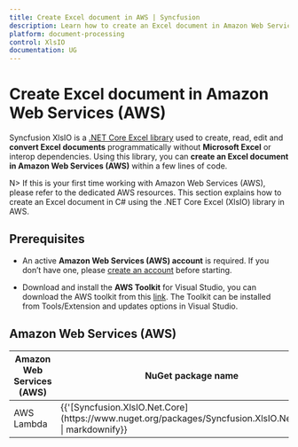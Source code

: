 ```yaml
---
title: Create Excel document in AWS | Syncfusion
description: Learn how to create an Excel document in Amazon Web Services (AWS) using Syncfusion .NET Excel (XlsIO) library in C#.
platform: document-processing
control: XlsIO
documentation: UG
---
```


# Create Excel document in Amazon Web Services (AWS)

Syncfusion XlsIO is a [.NET Core Excel library](https://www.syncfusion.com/document-processing/excel-framework/net-core/excel-library) used to create, read, edit and **convert Excel documents** programmatically without **Microsoft Excel** or interop dependencies. Using this library, you can **create an Excel document in Amazon Web Services (AWS)** within a few lines of code.

N> If this is your first time working with Amazon Web Services (AWS), please refer to the dedicated AWS resources. This section explains how to create an Excel document in C# using the .NET Core Excel (XlsIO) library in AWS. 

## Prerequisites 

* An active **Amazon Web Services (AWS) account** is required. If you don’t have one, please [create an account](https://aws.amazon.com/) before starting.

* Download and install the **AWS Toolkit** for Visual Studio, you can download the AWS toolkit from this [link](https://aws.amazon.com/visualstudio/). The Toolkit can be installed from Tools/Extension and updates options in Visual Studio.

## Amazon Web Services (AWS)

<table>
<thead>
<tr>
<th>
Amazon Web Services (AWS)<br/></th><th>
NuGet package name<br/></th></tr></thead>
<tr>
<td>
AWS Lambda 
<br/></td><td>
{{'[Syncfusion.XlsIO.Net.Core](https://www.nuget.org/packages/Syncfusion.XlsIO.Net.Core)' | markdownify}}<br/> 
</td></tr>
</table>